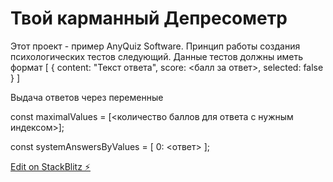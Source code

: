 # Твой карманный Депресометр

Этот проект - пример AnyQuiz Software. Принцип работы создания психологических тестов следующий.
Данные тестов должны иметь формат
[
 {
      content: "Текст ответа",
      score: <балл за ответ>,
      selected: false
    }
]

Выдача ответов через переменные

const maximalValues = [<количество баллов для ответа с нужным индексом>];

const systemAnswersByValues = [
  0: <ответ>
];

[Edit on StackBlitz ⚡️](https://stackblitz.com/edit/web-platform-fdbecs)
